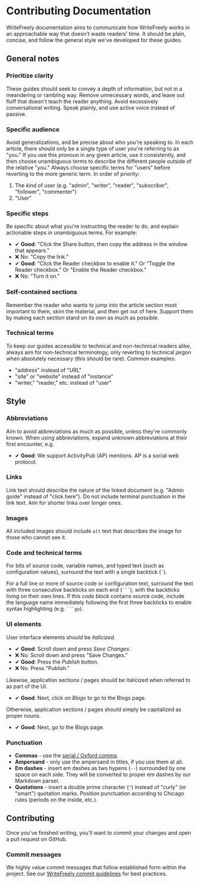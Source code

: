 # Contributing Documentation

WriteFreely documentation aims to communicate how WriteFreely works in an approachable way that doesn't waste readers' time. It should be plain, concise, and follow the general style we've developed for these guides.

## General notes

### Prioritize clarity

These guides should seek to convey a depth of information, but not in a meandering or rambling way. Remove unnecessary words, and leave out fluff that doesn't teach the reader anything. Avoid excessively conversational writing. Speak plainly, and use active voice instead of passive.

### Specific audience

Avoid generalizations, and be precise about who you're speaking to. In each article, there should only be a single type of user you're referring to as "you." If you use this pronoun in any given article, use it consistently, and then choose unambiguous terms to describe the different people outside of the relative "you." Always choose specific terms for "users" before reverting to the more generic term. In order of priority:

1. The _kind_ of user (e.g. "admin", "writer", "reader", "subscriber", "follower", "commenter")
2. "User"

### Specific steps

Be specific about what you're instructing the reader to do, and explain actionable steps in unambiguous terms. For example:

* ✔ **Good**: "Click the Share button, then copy the address in the window that appears."
* ❌ No: "Copy the link." 
* ✔ **Good**: "Click the Reader checkbox to enable it." Or "Toggle the Reader checkbox." Or "Enable the Reader checkbox."
* ❌ No: "Turn it on."

### Self-contained sections

Remember the reader who wants to jump into the article section most important to them, skim the material, and then get out of here. Support them by making each section stand on its own as much as possible.

### Technical terms

To keep our guides accessible to technical and non-technical readers alike, always aim for non-technical terminology, only reverting to technical jargon when absolutely necessary (this should be rare). Common examples:

* "address" instead of "URL"
* "site" or "website" instead of "instance"
* "writer," "reader," etc. instead of "user"

## Style

### Abbreviations

Aim to avoid abbreviations as much as possible, unless they're commonly known. When using abbreviations, expand unknown abbreviations at their first encounter, e.g.

* ✔ **Good**: We support ActivityPub (AP) mentions. AP is a social web protocol.

### Links

Link text should describe the nature of the linked document (e.g. "Admin guide" instead of "click here"). Do not include terminal punctuation in the link text. Aim for shorter links over longer ones.

### Images

All included images should include `alt` text that describes the image for those who cannot see it.

### Code and technical terms

For bits of source code, variable names, and typed text (such as configuration values), surround the text with a single backtick (<code>\`</code>).

For a full line or more of source code or configuration text, surround the text with three consecutive backticks on each end (<code>\`\`\`</code>), with the backticks living on their own lines. If this _code block_ contains source code, include the language name immediately following the first three backticks to enable syntax highlighting (e.g. <code>\`\`\`go</code>).

### UI elements

User interface elements should be _italicized_. 

* ✔ **Good**: Scroll down and press _Save Changes_.
* ❌ No: Scroll down and press "Save Changes."
* ✔ **Good**: Press the _Publish_ button.
* ❌ No: Press "Publish."

Likewise, application sections / pages should be italicized when referred to as part of the UI.

* ✔ **Good**: Next, click on _Blogs_ to go to the Blogs page.

Otherwise, application sections / pages should simply be capitalized as proper nouns.

* ✔ **Good**: Next, go to the Blogs page.

### Punctuation

* **Commas** - use the [serial / Oxford comma](https://en.wikipedia.org/wiki/Serial_comma).
* **Ampersand** - only use the ampersand in titles, if you use them at all.
* **Em dashes** - insert em dashes as two hypens (`--`) surrounded by one space on each side. They will be converted to proper em dashes by our Markdown parser.
* **Quotations** - insert a double prime character (`"`) instead of "curly" (or "smart") quotation marks. Position punctuation according to Chicago rules (periods on the inside, etc.).

## Contributing

Once you've finished writing, you'll want to commit your changes and open a pull request on GitHub.

### Commit messages

We highly value commit messages that follow established form within the project. See our [WriteFreely commit guidelines](https://github.com/writefreely/writefreely/blob/develop/CONTRIBUTING.md#commit-messages) for best practices.
